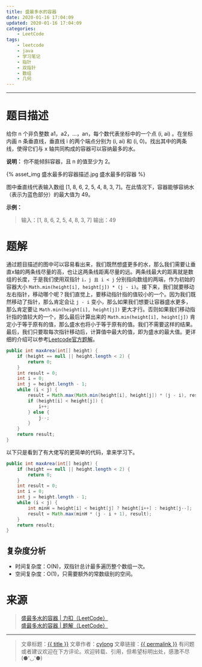 ```yaml
---
title: 盛最多水的容器
date: 2020-01-16 17:04:09
updated: 2020-01-16 17:04:09
categories:
    - LeetCode
tags:
    - leetcode
    - java
    - 学习笔记
    - 指针
    - 双指针
    - 数组
    - 几何
---
```

---

# 题目描述

给你 n 个非负整数 a1，a2，...，an，每个数代表坐标中的一个点 (i, ai) 。在坐标内画 n 条垂直线，垂直线 i 的两个端点分别为 (i, ai) 和 (i, 0)。找出其中的两条线，使得它们与 x 轴共同构成的容器可以容纳最多的水。

**说明：** 你不能倾斜容器，且 n 的值至少为 2。

{% asset_img 盛水最多的容器描述.jpg 盛水最多的容器 %}

图中垂直线代表输入数组 [1, 8, 6, 2, 5, 4, 8, 3, 7]。在此情况下，容器能够容纳水（表示为蓝色部分）的最大值为 49。

**示例：**
> 输入：[1, 8, 6, 2, 5, 4, 8, 3, 7]
> 输出：49

<!-- more -->

# 题解

通过题目描述的图中可以容易看出来，我们既然想盛更多的水，那么我们需要让垂直x轴的两条线尽量的高，也让这两条线距离尽量的远。两条线最大的距离就是数组的长度，于是我们使用双指针 `i，j 且 i < j` 分别指向数组的两端，作为初始的容器大小 `Math.min(height[i], height[j]) * (j - i)`。接下来，我们就要移动左右指针，移动哪个呢？我们直觉上，要移动指针指的值较小的一个。因为我们既然移动了指针，那么肯定会让 `j - i` 变小，那么如果我们想要让容器盛水更多，那么肯定要让 `Math.min(height[i], height[j])` 更大才行。否则如果我们移动指针指的值较大的一个，那么最后计算出来的 `Math.min(height[i], height[j])` 肯定小于等于原有的值，那么盛水也将小于等于原有的值。我们不需要这样的结果。最后，我们只要取每次指针移动后，计算值中最大的值，即为盛水的最大值。更详细的介绍可以参考[Leetcode官方题解][2]。

```java
public int maxArea(int[] height) {
    if (height == null || height.length < 2) {
        return 0;
    }
    int result = 0;
    int i = 0;
    int j = height.length - 1;
    while (i < j) {
        result = Math.max(Math.min(height[i], height[j]) * (j - i), result);
        if (height[i] < height[j]) {
            i++;
        } else {
            j--;
        }
    }
    return result;
}
```

以下只是看到了有大佬写的更简单的代码，拿来学习下。

```java
public int maxArea(int[] height) {
    if (height == null || height.length < 2) {
        return 0;
    }
    int result = 0;
    int i = 0;
    int j = height.length - 1;
    while (i < j) {
        int minH = height[i] < height[j] ? height[i++] : height[j--];
        result = Math.max(minH * (j - i + 1), result);
    }
    return result;
}
```

## 复杂度分析

* 时间复杂度：O(N)，双指针总计最多遍历整个数组一次。
* 空间复杂度：O(1)，只需要额外的常数级别的空间。

# 来源
> [盛最多水的容器 | 力扣（LeetCode）][1]
> [盛最多水的容器 | 题解（LeetCode）][2]

---

> 文章标题：<a href='{{ permalink }}' title='{{ title }}' >{{ title }}</a>
> 文章作者：[cylong](http://www.cylong.com/about/ "cylong")
> 文章链接：<a href='{{ permalink }}' title='{{ title }}' >{{ permalink }}</a>
> 有问题或者建议欢迎在下方评论。欢迎转载、引用，但希望标明出处，感激不尽(●'◡'●)

[1]: https://leetcode-cn.com/problems/container-with-most-water/ "盛最多水的容器 | 力扣（LeetCode）"
[2]: https://leetcode-cn.com/problems/container-with-most-water/solution/sheng-zui-duo-shui-de-rong-qi-by-leetcode-solution/ "盛最多水的容器 | 题解（LeetCode）"
